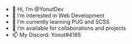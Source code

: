 - 👋 Hi, I’m @YonutDev
- 👀 I’m interested in Web Development
- 🌱 I’m currently learning PUG and SCSS
- 💞️ I’m available for collaborations and projects
- 📫 My Discord: Yonut#4185
